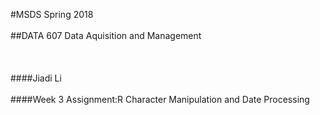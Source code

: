 #MSDS Spring 2018 <br/><br/>
##DATA 607 Data Aquisition and Management<br/><br/><br/><br/>
####Jiadi Li<br/><br/>
####Week 3 Assignment:R Character Manipulation and Date Processing
